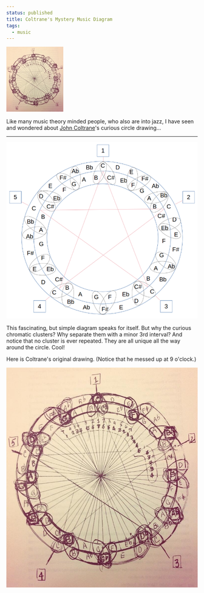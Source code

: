```yaml
---                                                                                                                                                                          
status: published
title: Coltrane's Mystery Music Diagram
tags:
  - music
---
```


![coltrane-circle-drawing](coltrane-circle-drawing-sm.jpg)

Like many music theory minded people, who also are into jazz, I have seen and wondered about [John Coltrane](https://en.wikipedia.org/wiki/John_Coltrane)'s curious circle drawing...

---

![coltrane-circle-diagram](coltrane-circle-diagram.png)

This fascinating, but simple diagram speaks for itself.  But why the curious chromatic clusters?  Why separate them with a minor 3rd interval?  And notice that no cluster is ever repeated.  They are all unique all the way around the circle.  Cool!

Here is Coltrane's original drawing.  (Notice that he messed up at 9 o'clock.)

![coltrane-circle-drawing](coltrane-circle-drawing.jpg)
